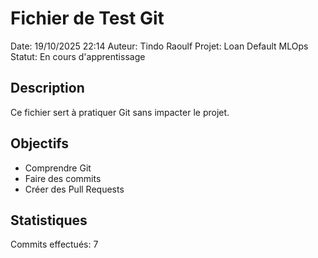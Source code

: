 ﻿# Fichier de Test Git

Date: 19/10/2025 22:14
Auteur: Tindo Raoulf
Projet: Loan Default MLOps
Statut: En cours d'apprentissage

## Description
Ce fichier sert à pratiquer Git sans impacter le projet.

## Objectifs
- Comprendre Git
- Faire des commits
- Créer des Pull Requests

## Statistiques
Commits effectués: 7
